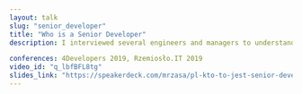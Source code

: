 ```yaml
---
layout: talk
slug: "senior_developer"
title: "Who is a Senior Developer"
description: I interviewed several engineers and managers to understand how they perceive seniority in our industry. I summarised the findings in a short talk. As a follow-up I also moderated a discussion panel about being a senior developer. We discussed traits of senior developer, career progression and title inflation.

conferences: 4Developers 2019, Rzemiosło.IT 2019
video_id: "q_lbfBFL8tg"
slides_link: "https://speakerdeck.com/mrzasa/pl-kto-to-jest-senior-developer-4developers-2019"
---
```

